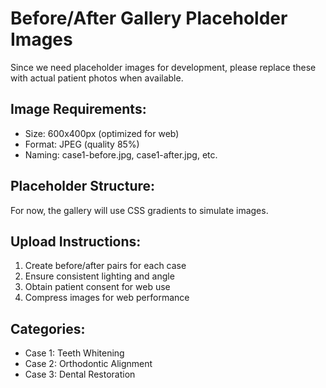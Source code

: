 # Before/After Gallery Placeholder Images

Since we need placeholder images for development, please replace these with actual patient photos when available.

## Image Requirements:
- Size: 600x400px (optimized for web)
- Format: JPEG (quality 85%)
- Naming: case1-before.jpg, case1-after.jpg, etc.

## Placeholder Structure:
For now, the gallery will use CSS gradients to simulate images.

## Upload Instructions:
1. Create before/after pairs for each case
2. Ensure consistent lighting and angle
3. Obtain patient consent for web use
4. Compress images for web performance

## Categories:
- Case 1: Teeth Whitening
- Case 2: Orthodontic Alignment
- Case 3: Dental Restoration
